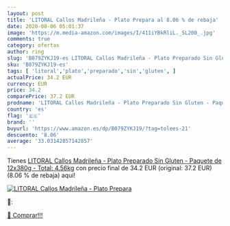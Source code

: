```yaml
---
layout: post
title: 'LITORAL Callos Madrileña - Plato Prepara al 8.06 % de rebaja'
date: 2020-08-06 05:01:37
image: 'https://m.media-amazon.com/images/I/411iYBkRliL._SL200_.jpg'
comments: true
category: ofertas
author: ring
slug: 'B079ZYKJ19-es LITORAL Callos Madrileña - Plato Preparado Sin Gluten -...'
sku: 'B079ZYKJ19-es'
tags: [ 'litoral','plato','preparado','sin','gluten', ]
actualPrice: 34.2 EUR
currency: EUR
price: 34.2
comparePrice: 37.2 EUR
prodname: 'LITORAL Callos Madrileña - Plato Preparado Sin Gluten - Paquete de 12x380g - Total: 4.56kg'
country: 'es'
flag: '🇪🇸'
brand: ''
buyurl: 'https://www.amazon.es/dp/B079ZYKJ19/?tag=tolees-21'
descuento: '8.06'
average: '33.03142857142857'
---
```


Tienes [LITORAL Callos Madrileña - Plato Preparado Sin Gluten - Paquete de 12x380g - Total: 4.56kg](https://www.amazon.es/dp/B079ZYKJ19/?tag=tolees-21) con precio final de  34.2 EUR (original: 37.2 EUR) (8.06 %  de rebaja) aqui!

[![LITORAL Callos Madrileña - Plato Prepara](https://m.media-amazon.com/images/I/411iYBkRliL._SL200_.jpg)](https://www.amazon.es/dp/B079ZYKJ19/?tag=tolees-21)

🔎:


[🛒 Comprar!!!](https://www.amazon.es/dp/B079ZYKJ19/?tag=tolees-21)
